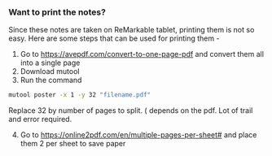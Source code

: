 ### Want to print the notes? 

Since these notes are taken on ReMarkable tablet, printing them is not so easy. Here are some steps that can be used for printing them - 


1) Go to https://avepdf.com/convert-to-one-page-pdf and convert them all into a single page
2) Download mutool
3) Run the command
```bash
mutool poster -x 1 -y 32 "filename.pdf"
```
Replace 32 by number of pages to split. ( depends on the pdf. Lot of trail and error required.

4) Go to https://online2pdf.com/en/multiple-pages-per-sheet# and place them 2 per sheet to save paper
